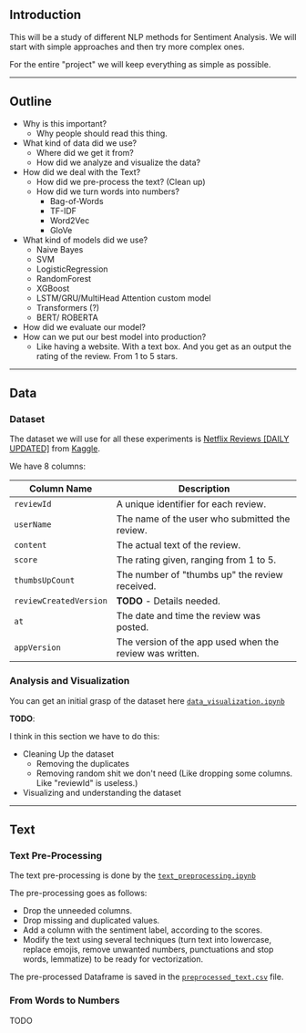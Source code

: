 
## Introduction 

This will be a study of different NLP methods for Sentiment Analysis. We will start with simple approaches and then try more complex ones.

For the entire "project" we will keep everything as simple as possible.

---
## Outline

- Why is this important?
  	- Why people should read this thing.
- What kind of data did we use?
	- Where did we get it from?
	- How did we analyze and visualize the data?
- How did we deal with the Text?
	- How did we pre-process the text? (Clean up)
	- How did we turn words into numbers?
		- Bag-of-Words
		- TF-IDF
		- Word2Vec
		- GloVe
- What kind of models did we use?
	- Naive Bayes
	- SVM
	- LogisticRegression
	- RandomForest
	- XGBoost
	- LSTM/GRU/MultiHead Attention custom model
	- Transformers (?)
	- BERT/ ROBERTA
- How did we evaluate our model?
- How can we put our best model into production?
	- Like having a website. With a text box. And you get as an output the rating of the review. From 1 to 5 stars.

---

## Data

### Dataset

The dataset we will use for all these experiments is [Netflix Reviews \[DAILY UPDATED\]](https://www.kaggle.com/datasets/ashishkumarak/netflix-reviews-playstore-daily-updated/data) from [Kaggle](https://www.kaggle.com/).

We have 8 columns:

| Column Name            | Description                                        |
|------------------------|----------------------------------------------------|
| `reviewId`             | A unique identifier for each review.               |
| `userName`             | The name of the user who submitted the review.     |
| `content`              | The actual text of the review.                     |
| `score`                | The rating given, ranging from 1 to 5.             |
| `thumbsUpCount`        | The number of "thumbs up" the review received.     |
| `reviewCreatedVersion` | __TODO__ - Details needed.                         |
| `at`                   | The date and time the review was posted.           |
| `appVersion`           | The version of the app used when the review was written. |


### Analysis and Visualization

You can get an initial grasp of the dataset here [`data_visualization.ipynb`](data_visualization.ipynb)

**TODO**:

I think in this section we have to do this:

- Cleaning Up the dataset
	- Removing the duplicates
	- Removing random shit we don't need (Like dropping some columns. Like "reviewId" is useless.)
- Visualizing and understanding the dataset

---

## Text

### Text Pre-Processing

The text pre-processing is done by the [`text_preprocessing.ipynb`](text_preprocessing.ipynb)

The pre-processing goes as follows:
- Drop the unneeded columns.
- Drop missing and duplicated values.
- Add a column with the sentiment label, according to the scores.
- Modify the text using several techniques (turn text into lowercase, replace emojis, remove unwanted numbers, punctuations and stop words, lemmatize) to be ready for vectorization.

The pre-processed Dataframe is saved in the [`preprocessed_text.csv`](preprocessed_text.csv) file.

### From Words to Numbers

TODO
